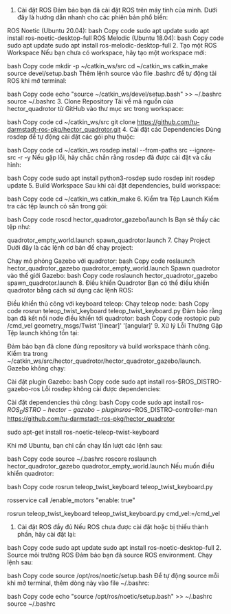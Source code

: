 1. Cài đặt ROS
Đảm bảo bạn đã cài đặt ROS trên máy tính của mình. Dưới đây là hướng dẫn nhanh cho các phiên bản phổ biến:

ROS Noetic (Ubuntu 20.04):
bash
Copy code
sudo apt update
sudo apt install ros-noetic-desktop-full
ROS Melodic (Ubuntu 18.04):
bash
Copy code
sudo apt update
sudo apt install ros-melodic-desktop-full
2. Tạo một ROS Workspace
Nếu bạn chưa có workspace, hãy tạo một workspace mới:

bash
Copy code
mkdir -p ~/catkin_ws/src
cd ~/catkin_ws
catkin_make
source devel/setup.bash
Thêm lệnh source vào file .bashrc để tự động tải ROS khi mở terminal:

bash
Copy code
echo "source ~/catkin_ws/devel/setup.bash" >> ~/.bashrc
source ~/.bashrc
3. Clone Repository
Tải về mã nguồn của hector_quadrotor từ GitHub vào thư mục src trong workspace:

bash
Copy code
cd ~/catkin_ws/src
git clone https://github.com/tu-darmstadt-ros-pkg/hector_quadrotor.git
4. Cài đặt các Dependencies
Dùng rosdep để tự động cài đặt các gói phụ thuộc:

bash
Copy code
cd ~/catkin_ws
rosdep install --from-paths src --ignore-src -r -y
Nếu gặp lỗi, hãy chắc chắn rằng rosdep đã được cài đặt và cấu hình:

bash
Copy code
sudo apt install python3-rosdep
sudo rosdep init
rosdep update
5. Build Workspace
Sau khi cài đặt dependencies, build workspace:

bash
Copy code
cd ~/catkin_ws
catkin_make
6. Kiểm tra Tệp Launch
Kiểm tra các tệp launch có sẵn trong gói:

bash
Copy code
roscd hector_quadrotor_gazebo/launch
ls
Bạn sẽ thấy các tệp như:

quadrotor_empty_world.launch
spawn_quadrotor.launch
7. Chạy Project
Dưới đây là các lệnh cơ bản để chạy project:

Chạy mô phỏng Gazebo với quadrotor:
bash
Copy code
roslaunch hector_quadrotor_gazebo quadrotor_empty_world.launch
Spawn quadrotor vào thế giới Gazebo:
bash
Copy code
roslaunch hector_quadrotor_gazebo spawn_quadrotor.launch
8. Điều khiển Quadrotor
Bạn có thể điều khiển quadrotor bằng cách sử dụng các lệnh ROS:

Điều khiển thủ công với keyboard teleop:
Chạy teleop node:
bash
Copy code
rosrun teleop_twist_keyboard teleop_twist_keyboard.py
Đảm bảo rằng bạn đã kết nối node điều khiển tới quadrotor:
bash
Copy code
rostopic pub /cmd_vel geometry_msgs/Twist '[linear]' '[angular]'
9. Xử lý Lỗi Thường Gặp
Tệp launch không tồn tại:

Đảm bảo bạn đã clone đúng repository và build workspace thành công.
Kiểm tra trong ~/catkin_ws/src/hector_quadrotor/hector_quadrotor_gazebo/launch.
Gazebo không chạy:

Cài đặt plugin Gazebo:
bash
Copy code
sudo apt install ros-$ROS_DISTRO-gazebo-ros
Lỗi rosdep không cài được dependencies:

Cài đặt dependencies thủ công:
bash
Copy code
sudo apt install ros-$ROS_DISTRO-hector-gazebo-plugins ros-$ROS_DISTRO-controller-man 
https://github.com/tu-darmstadt-ros-pkg/hector_quadrotor

sudo apt-get install ros-noetic-teleop-twist-keyboard

Khi mở Ubuntu, bạn chỉ cần chạy lần lượt các lệnh sau:

bash
Copy code
source ~/.bashrc
roscore
roslaunch hector_quadrotor_gazebo quadrotor_empty_world.launch
Nếu muốn điều khiển quadrotor:

bash
Copy code
rosrun teleop_twist_keyboard teleop_twist_keyboard.py

rosservice call /enable_motors "enable: true"

rosrun teleop_twist_keyboard teleop_twist_keyboard.py cmd_vel:=/cmd_vel

1. Cài đặt ROS đầy đủ
Nếu ROS chưa được cài đặt hoặc bị thiếu thành phần, hãy cài đặt lại:

bash
Copy code
sudo apt update
sudo apt install ros-noetic-desktop-full
2. Source môi trường ROS
Đảm bảo bạn đã source ROS environment. Chạy lệnh sau:

bash
Copy code
source /opt/ros/noetic/setup.bash
Để tự động source mỗi khi mở terminal, thêm dòng này vào file ~/.bashrc:

bash
Copy code
echo "source /opt/ros/noetic/setup.bash" >> ~/.bashrc
source ~/.bashrc
